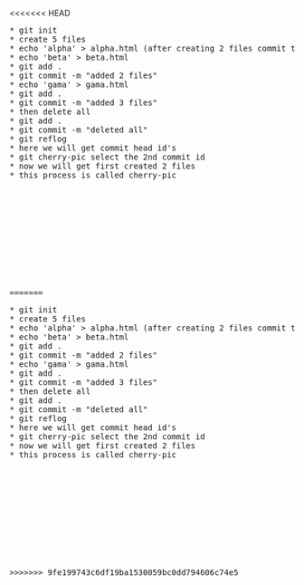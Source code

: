 <<<<<<< HEAD
<pre>
* git init
* create 5 files
* echo 'alpha' > alpha.html (after creating 2 files commit that )
* echo 'beta' > beta.html
* git add .
* git commit -m "added 2 files"
* echo 'gama' > gama.html
* git add .
* git commit -m "added 3 files"
* then delete all
* git add .
* git commit -m "deleted all"
* git reflog
* here we will get commit head id's
* git cherry-pic select the 2nd commit id 
* now we will get first created 2 files 
* this process is called cherry-pic












=======
<pre>
* git init
* create 5 files
* echo 'alpha' > alpha.html (after creating 2 files commit that )
* echo 'beta' > beta.html
* git add .
* git commit -m "added 2 files"
* echo 'gama' > gama.html
* git add .
* git commit -m "added 3 files"
* then delete all
* git add .
* git commit -m "deleted all"
* git reflog
* here we will get commit head id's
* git cherry-pic select the 2nd commit id 
* now we will get first created 2 files 
* this process is called cherry-pic












>>>>>>> 9fe199743c6df19ba1530059bc0dd794606c74e5
</pre>